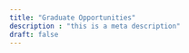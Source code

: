 ```yaml
---
title: "Graduate Opportunities"
description : "this is a meta description"
draft: false
---
```


<!-- NTU offers graduate programs by research leading towards the degrees of Master of Engineering and Doctor of Philosophy. The candidates must have a four-year university degree for admission as full-time candidate for a higher degree. Candidates with First Class Honours or Second Class (Upper Division) Honours or its equivalent are considered for scholarships.

For more details, please visit
http://admissions.ntu.edu.sg/graduate/R-Programs/Pages/default.aspx

Interested candidates who wish to pursue graduate research in the areas interested to BIRC may also write to:

BioInformatics Research Centre
School of Computer Engineering
Nanyang Technological University
Block NS4-04-33
50 Nanyang Avenue
Singapore 639798
Email:birc@ntu.edu.sg

The School of Computer Engineering also offers M.Sc. in Bioinformatics, the details of which could be found at: http://sce.ntu.edu.sg/CurrentStudents/Graduate/Pages/msc-bioinformatics-intro.aspx -->

